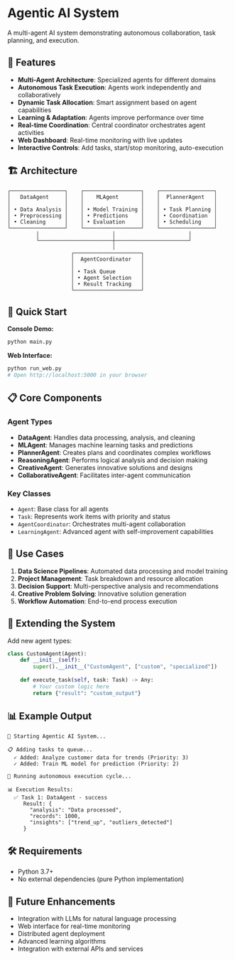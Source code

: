 # Agentic AI System

A multi-agent AI system demonstrating autonomous collaboration, task planning, and execution.

## 🤖 Features

- **Multi-Agent Architecture**: Specialized agents for different domains
- **Autonomous Task Execution**: Agents work independently and collaboratively
- **Dynamic Task Allocation**: Smart assignment based on agent capabilities
- **Learning & Adaptation**: Agents improve performance over time
- **Real-time Coordination**: Central coordinator orchestrates agent activities
- **Web Dashboard**: Real-time monitoring with live updates
- **Interactive Controls**: Add tasks, start/stop monitoring, auto-execution

## 🏗️ Architecture

```
┌─────────────────┐    ┌──────────────────┐    ┌─────────────────┐
│   DataAgent     │    │    MLAgent       │    │  PlannerAgent   │
│                 │    │                  │    │                 │
│ • Data Analysis │    │ • Model Training │    │ • Task Planning │
│ • Preprocessing │    │ • Predictions    │    │ • Coordination  │
│ • Cleaning      │    │ • Evaluation     │    │ • Scheduling    │
└─────────────────┘    └──────────────────┘    └─────────────────┘
         │                       │                       │
         └───────────────────────┼───────────────────────┘
                                 │
                    ┌─────────────────────┐
                    │  AgentCoordinator   │
                    │                     │
                    │ • Task Queue        │
                    │ • Agent Selection   │
                    │ • Result Tracking   │
                    └─────────────────────┘
```

## 🚀 Quick Start

**Console Demo:**
```bash
python main.py
```

**Web Interface:**
```bash
python run_web.py
# Open http://localhost:5000 in your browser
```

## 📋 Core Components

### Agent Types
- **DataAgent**: Handles data processing, analysis, and cleaning
- **MLAgent**: Manages machine learning tasks and predictions  
- **PlannerAgent**: Creates plans and coordinates complex workflows
- **ReasoningAgent**: Performs logical analysis and decision making
- **CreativeAgent**: Generates innovative solutions and designs
- **CollaborativeAgent**: Facilitates inter-agent communication

### Key Classes
- `Agent`: Base class for all agents
- `Task`: Represents work items with priority and status
- `AgentCoordinator`: Orchestrates multi-agent collaboration
- `LearningAgent`: Advanced agent with self-improvement capabilities

## 🎯 Use Cases

1. **Data Science Pipelines**: Automated data processing and model training
2. **Project Management**: Task breakdown and resource allocation
3. **Decision Support**: Multi-perspective analysis and recommendations
4. **Creative Problem Solving**: Innovative solution generation
5. **Workflow Automation**: End-to-end process execution

## 🔧 Extending the System

Add new agent types:
```python
class CustomAgent(Agent):
    def __init__(self):
        super().__init__("CustomAgent", ["custom", "specialized"])
    
    def execute_task(self, task: Task) -> Any:
        # Your custom logic here
        return {"result": "custom_output"}
```

## 📊 Example Output

```
🤖 Starting Agentic AI System...

📋 Adding tasks to queue...
  ✓ Added: Analyze customer data for trends (Priority: 3)
  ✓ Added: Train ML model for prediction (Priority: 2)

🔄 Running autonomous execution cycle...

📊 Execution Results:
  ✅ Task 1: DataAgent - success
     Result: {
       "analysis": "Data processed",
       "records": 1000,
       "insights": ["trend_up", "outliers_detected"]
     }
```

## 🛠️ Requirements

- Python 3.7+
- No external dependencies (pure Python implementation)

## 🔮 Future Enhancements

- Integration with LLMs for natural language processing
- Web interface for real-time monitoring
- Distributed agent deployment
- Advanced learning algorithms
- Integration with external APIs and services